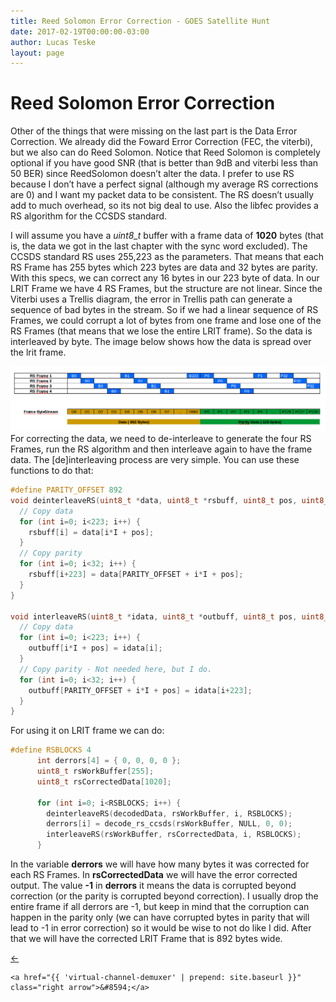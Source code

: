 ```yaml
---
title: Reed Solomon Error Correction - GOES Satellite Hunt
date: 2017-02-19T00:00:00-03:00
author: Lucas Teske
layout: page
---
```


# Reed Solomon Error Correction

Other of the things that were missing on the last part is the Data Error Correction. We already did the Foward Error Correction \(FEC, the viterbi\), but we also can do Reed Solomon. Notice that Reed Solomon is completely optional if you have good SNR \(that is better than 9dB and viterbi less than 50 BER\) since ReedSolomon doesn’t alter the data. I prefer to use RS because I don’t have a perfect signal \(although my average RS corrections are 0\) and I want my packet data to be consistent. The RS doesn’t usually add to much overhead, so its not big deal to use. Also the libfec provides a RS algorithm for the CCSDS standard.

I will assume you have a _uint8\_t_ buffer with a frame data of **1020** bytes \(that is, the data we got in the last chapter with the sync word excluded\). The CCSDS standard RS uses 255,223 as the parameters. That means that each RS Frame has 255 bytes which 223 bytes are data and 32 bytes are parity. With this specs, we can correct any 16 bytes in our 223 byte of data. In our LRIT Frame we have 4 RS Frames, but the structure are not linear. Since the Viterbi uses a Trellis diagram, the error in Trellis path can generate a sequence of bad bytes in the stream. So if we had a linear sequence of RS Frames, we could corrupt a lot of bytes from one frame and lose one of the RS Frames \(that means that we lose the entire LRIT frame\). So the data is interleaved by byte. The image below shows how the data is spread over the lrit frame.

![](/assets/goes-satellite-hunt/rs-interleave.png)For correcting the data, we need to de-interleave to generate the four RS Frames, run the RS algorithm and then interleave again to have the frame data. The \[de\]interleaving process are very simple. You can use these functions to do that:

```c
#define PARITY_OFFSET 892
void deinterleaveRS(uint8_t *data, uint8_t *rsbuff, uint8_t pos, uint8_t I) {
  // Copy data
  for (int i=0; i<223; i++) {
    rsbuff[i] = data[i*I + pos];
  }
  // Copy parity
  for (int i=0; i<32; i++) {
    rsbuff[i+223] = data[PARITY_OFFSET + i*I + pos];
  }
}

void interleaveRS(uint8_t *idata, uint8_t *outbuff, uint8_t pos, uint8_t I) {
  // Copy data
  for (int i=0; i<223; i++) {
    outbuff[i*I + pos] = idata[i];
  }
  // Copy parity - Not needed here, but I do.
  for (int i=0; i<32; i++) {
    outbuff[PARITY_OFFSET + i*I + pos] = idata[i+223];
  }
}
```

For using it on LRIT frame we can do:

```c
#define RSBLOCKS 4
      int derrors[4] = { 0, 0, 0, 0 };
      uint8_t rsWorkBuffer[255];
      uint8_t rsCorrectedData[1020];

      for (int i=0; i<RSBLOCKS; i++) {
        deinterleaveRS(decodedData, rsWorkBuffer, i, RSBLOCKS);
        derrors[i] = decode_rs_ccsds(rsWorkBuffer, NULL, 0, 0);
        interleaveRS(rsWorkBuffer, rsCorrectedData, i, RSBLOCKS);
      }
```

In the variable **derrors** we will have how many bytes it was corrected for each RS Frames. In **rsCorrectedData** we will have the error corrected output. The value **-1** in **derrors** it means the data is corrupted beyond correction \(or the parity is corrupted beyond correction\). I usually drop the entire frame if all derrors are -1, but keep in mind that the corruption can happen in the parity only \(we can have corrupted bytes in parity that will lead to -1 in error correction\) so it would be wise to not do like I did. After that we will have the corrected LRIT Frame that is 892 bytes wide.

<div class="pagination">
    <a href="{{ 'de-randomization-of-the-data' | prepend: site.baseurl }}" class="left arrow">&#8592;</a>

    <a href="{{ 'virtual-channel-demuxer' | prepend: site.baseurl }}" class="right arrow">&#8594;</a>
</div>
